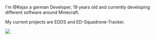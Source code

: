 I'm @Kejax a german Developer, 19 years old and currently developing different software around Minecraft.

My current projects are EDDS and ED-Squadrone-Tracker.

<img src="https://github-readme-stats.vercel.app/api/top-langs/?username=Kejax&theme=nord&layout=donut"/>
